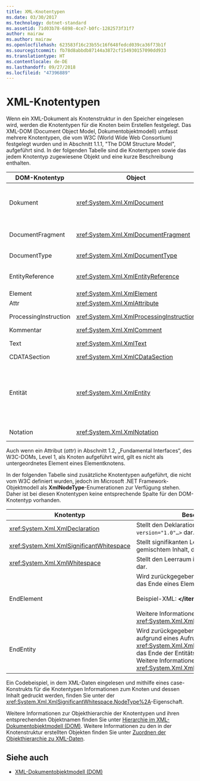 ```yaml
---
title: XML-Knotentypen
ms.date: 03/30/2017
ms.technology: dotnet-standard
ms.assetid: 71d03b78-6898-4ce7-b0fc-1282573f31f7
author: mairaw
ms.author: mairaw
ms.openlocfilehash: 623583f16c23b55c16f648fedcd039ca36f73b1f
ms.sourcegitcommit: fb78d8abbdb87144a3872cf154930157090dd933
ms.translationtype: HT
ms.contentlocale: de-DE
ms.lasthandoff: 09/27/2018
ms.locfileid: "47396889"
---
```

# <a name="types-of-xml-nodes"></a>XML-Knotentypen
Wenn ein XML-Dokument als Knotenstruktur in den Speicher eingelesen wird, werden die Knotentypen für die Knoten beim Erstellen festgelegt. Das XML-DOM (Document Object Model, Dokumentobjektmodell) umfasst mehrere Knotentypen, die vom W3C (World Wide Web Consortium) festgelegt wurden und in Abschnitt 1.1.1, "The DOM Structure Model", aufgeführt sind. In der folgenden Tabelle sind die Knotentypen sowie das jedem Knotentyp zugewiesene Objekt und eine kurze Beschreibung enthalten.  
  
|DOM-Knotentyp|Object|Beschreibung |  
|-------------------|------------|-----------------|  
|Dokument|<xref:System.Xml.XmlDocument>|Der Container für alle Knoten in der Struktur. 	Er wird auch als Dokumentstamm bezeichnet und ist nicht immer mit dem Stammelement identisch.|  
|DocumentFragment|<xref:System.Xml.XmlDocumentFragment>|Eine temporäre Sammlung, die einen oder mehrere Knoten ohne Struktur enthält.|  
|DocumentType|<xref:System.Xml.XmlDocumentType>|Stellt den `<!DOCTYPE…>`-Knoten dar.|  
|EntityReference|<xref:System.Xml.XmlEntityReference>|Stellt den Text des nicht erweiterten Entitätsverweises dar.|  
|Element|<xref:System.Xml.XmlElement>|Stellt einen Elementknoten dar.|  
|Attr|<xref:System.Xml.XmlAttribute>|Ist ein Attribut eines Elements.|  
|ProcessingInstruction|<xref:System.Xml.XmlProcessingInstruction>|Ist ein Verarbeitungsanweisungsknoten.|  
|Kommentar|<xref:System.Xml.XmlComment>|Ein Kommentarknoten.|  
|Text|<xref:System.Xml.XmlText>|Zu einem Element oder Attribut gehöriger Text.|  
|CDATASection|<xref:System.Xml.XmlCDataSection>|Stellt CDATA dar.|  
|Entität|<xref:System.Xml.XmlEntity>|	Stellt die `<!ENTITY…>`-Deklarationen in einem XML-Dokument dar, entweder aus einer internen DTD-Untergruppe (Document Type Definition, Dokumenttypdefinition) oder aus externen DTDs und Parameterentitäten.|  
|Notation|<xref:System.Xml.XmlNotation>|Stellt eine in der DTD deklarierte Notation dar.|  
  
 Auch wenn ein Attribut (*attr*) in Abschnitt 1.2, „Fundamental Interfaces“, des W3C-DOMs, Level 1, als Knoten aufgeführt wird, gilt es nicht als untergeordnetes Element eines Elementknotens.  
  
 In der folgenden Tabelle sind zusätzliche Knotentypen aufgeführt, die nicht vom W3C definiert wurden, jedoch im Microsoft .NET Framework-Objektmodell als **XmlNodeType**-Enumerationen zur Verfügung stehen. Daher ist bei diesen Knotentypen keine entsprechende Spalte für den DOM-Knotentyp vorhanden.  
  
|Knotentyp|Beschreibung |  
|---------------|-----------------|  
|<xref:System.Xml.XmlDeclaration>|Stellt den Deklarationsknoten `<?xml version="1.0"…>` dar.|  
|<xref:System.Xml.XmlSignificantWhitespace>|Stellt signifikanten Leerraum, d. h. Leerraum in gemischtem Inhalt, dar.|  
|<xref:System.Xml.XmlWhitespace>|Stellt den Leerraum im Inhalt eines Elements dar.|  
|EndElement|Wird zurückgegeben, wenn der **XmlReader** das Ende eines Elements erreicht.<br /><br /> Beispiel-XML: **\</item>**<br /><br /> Weitere Informationen finden Sie unter <xref:System.Xml.XmlNodeType>.|  
|EndEntity|Wird zurückgegeben, wenn der **XmlReader** aufgrund eines Aufrufs von <xref:System.Xml.XmlReader.ResolveEntity%2A> das Ende der Entitätsersetzung erreicht. Weitere Informationen finden Sie unter <xref:System.Xml.XmlNodeType>.|  
  
 Ein Codebeispiel, in dem XML-Daten eingelesen und mithilfe eines case-Konstrukts für die Knotentypen Informationen zum Knoten und dessen Inhalt gedruckt werden, finden Sie unter der <xref:System.Xml.XmlSignificantWhitespace.NodeType%2A>-Eigenschaft.  
  
 Weitere Informationen zur Objekthierarchie der Knotentypen und ihren entsprechenden Objektnamen finden Sie unter [Hierarchie im XML-Dokumentobjektmodell (DOM)](../../../../docs/standard/data/xml/xml-document-object-model-dom-hierarchy.md). Weitere Informationen zu den in der Knotenstruktur erstellten Objekten finden Sie unter [Zuordnen der Objekthierarchie zu XML-Daten](../../../../docs/standard/data/xml/mapping-the-object-hierarchy-to-xml-data.md).  
  
## <a name="see-also"></a>Siehe auch

- [XML-Dokumentobjektmodell (DOM)](../../../../docs/standard/data/xml/xml-document-object-model-dom.md)
